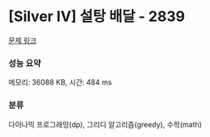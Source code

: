 # [Silver IV] 설탕 배달 - 2839 

[문제 링크](https://www.acmicpc.net/problem/2839) 

### 성능 요약

메모리: 36088 KB, 시간: 484 ms

### 분류

다이나믹 프로그래밍(dp), 그리디 알고리즘(greedy), 수학(math)

